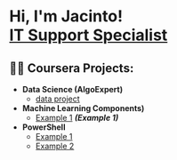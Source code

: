 <h1> Hi, I'm Jacinto! <br/> <a href="https://www.linkedin.com/in/jacdiaz/">IT Support Specialist</a></h1>

<h2>👨‍💻 Coursera Projects:</h2>

- <b> Data Science (AlgoExpert)</b>
  - [data project](https://github.com/jacdiaz/data-project)
- <b> Machine Learning Components)</b>
  - [Example 1](https://github.com/jacdiaz/Example1) <b><i>(Example 1)</b></i>
- <b>PowerShell</b>
  - [Example 1](https://github.com/jacdiaz)
  - [Example 2](https://github.com/jacdiaz)
  
[linkedin]: https://linkedin.com/in/jacdiaz
